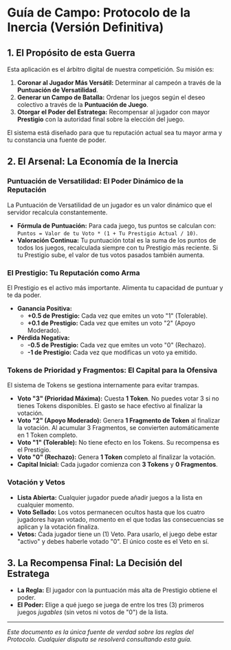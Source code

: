 # Guía de Campo: Protocolo de la Inercia (Versión Definitiva)

## 1. El Propósito de esta Guerra

Esta aplicación es el árbitro digital de nuestra competición. Su misión es:

1.  **Coronar al Jugador Más Versátil:** Determinar al campeón a través de la **Puntuación de Versatilidad**.
2.  **Generar un Campo de Batalla:** Ordenar los juegos según el deseo colectivo a través de la **Puntuación de Juego**.
3.  **Otorgar el Poder del Estratega:** Recompensar al jugador con mayor **Prestigio** con la autoridad final sobre la elección del juego.

El sistema está diseñado para que tu reputación actual sea tu mayor arma y tu constancia una fuente de poder.

## 2. El Arsenal: La Economía de la Inercia

### Puntuación de Versatilidad: El Poder Dinámico de la Reputación
La Puntuación de Versatilidad de un jugador es un valor dinámico que el servidor recalcula constantemente.
* **Fórmula de Puntuación:** Para cada juego, tus puntos se calculan con: `Puntos = Valor de tu Voto * (1 + Tu Prestigio Actual / 10)`.
* **Valoración Continua:** Tu puntuación total es la suma de los puntos de todos los juegos, recalculada siempre con tu Prestigio más reciente. Si tu Prestigio sube, el valor de tus votos pasados también aumenta.

### El Prestigio: Tu Reputación como Arma
El Prestigio es el activo más importante. Alimenta tu capacidad de puntuar y te da poder.
* **Ganancia Positiva:**
    * **+0.5 de Prestigio:** Cada vez que emites un voto "1" (Tolerable).
    * **+0.1 de Prestigio:** Cada vez que emites un voto "2" (Apoyo Moderado).
* **Pérdida Negativa:**
    * **-0.5 de Prestigio:** Cada vez que emites un voto "0" (Rechazo).
    * **-1 de Prestigio:** Cada vez que modificas un voto ya emitido.

### Tokens de Prioridad y Fragmentos: El Capital para la Ofensiva
El sistema de Tokens se gestiona internamente para evitar trampas.
* **Voto "3" (Prioridad Máxima):** Cuesta **1 Token**. No puedes votar 3 si no tienes Tokens disponibles. El gasto se hace efectivo al finalizar la votación.
* **Voto "2" (Apoyo Moderado):** Genera **1 Fragmento de Token** al finalizar la votación. Al acumular 3 Fragmentos, se convierten automáticamente en 1 Token completo.
* **Voto "1" (Tolerable):** No tiene efecto en los Tokens. Su recompensa es el Prestigio.
* **Voto "0" (Rechazo):** Genera **1 Token** completo al finalizar la votación.
* **Capital Inicial:** Cada jugador comienza con **3 Tokens** y **0 Fragmentos**.

### Votación y Vetos
* **Lista Abierta:** Cualquier jugador puede añadir juegos a la lista en cualquier momento.
* **Voto Sellado:** Los votos permanecen ocultos hasta que los cuatro jugadores hayan votado, momento en el que todas las consecuencias se aplican y la votación finaliza.
* **Vetos:** Cada jugador tiene un (1) Veto. Para usarlo, el juego debe estar "activo" y debes haberle votado "0". El único coste es el Veto en sí.

## 3. La Recompensa Final: La Decisión del Estratega
* **La Regla:** El jugador con la puntuación más alta de Prestigio obtiene el poder.
* **El Poder:** Elige a qué juego se juega de entre los tres (3) primeros juegos *jugables* (sin vetos ni votos de "0") de la lista.

---
*Este documento es la única fuente de verdad sobre las reglas del Protocolo. Cualquier disputa se resolverá consultando esta guía.*
